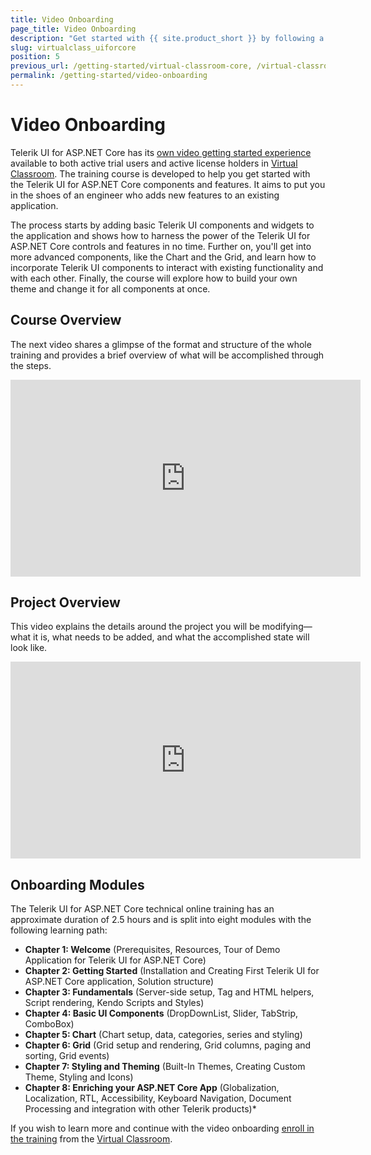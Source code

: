 ```yaml
---
title: Video Onboarding
page_title: Video Onboarding
description: "Get started with {{ site.product_short }} by following a step-by-step video tutorial on developing a real-life project."
slug: virtualclass_uiforcore
position: 5
previous_url: /getting-started/virtual-classroom-core, /virtual-classroom
permalink: /getting-started/video-onboarding
---
```


# Video Onboarding

Telerik UI for ASP.NET Core has its [own video getting started experience](https://learn.telerik.com/learn/course/external/view/elearning/8/telerik-ui-for-aspnet-core) available to both active trial users and active license holders in [Virtual Classroom](https://learn.telerik.com/learn). The training course is developed to help you get started with the Telerik UI for ASP.NET Core components and features. It aims to put you in the shoes of an engineer who adds new features to an existing application.

The process starts by adding basic Telerik UI components and widgets to the application and shows how to harness the power of the Telerik UI for ASP.NET Core controls and features in no time. Further on, you'll get into more advanced components, like the Chart and the Grid, and learn how to incorporate Telerik UI components to interact with existing functionality and with each other. Finally, the course will explore how to build your own theme and change it for all components at once.

## Course Overview

The next video shares a glimpse of the format and structure of the whole training and provides a brief overview of what will be accomplished through the steps. 
<iframe width="560" height="315" src="https://www.youtube.com/embed/xmqKZMHTV20" title="ASP.NET Core - Virtual Classroom Course Overview" frameborder="0" allow="accelerometer; autoplay; clipboard-write; encrypted-media; gyroscope; picture-in-picture" allowfullscreen></iframe>

## Project Overview

This video explains the details around the project you will be modifying&mdash;what it is, what needs to be added, and what the accomplished state will look like.
<iframe width="560" height="315" src="https://www.youtube.com/embed/_fKMwirhsX0" title="ASP.NET Core - Virtual Classroom Project Overview" frameborder="0" allow="accelerometer; autoplay; clipboard-write; encrypted-media; gyroscope; picture-in-picture" allowfullscreen></iframe>

## Onboarding Modules

The Telerik UI for ASP.NET Core technical online training has an approximate duration of 2.5 hours and is split into eight modules with the following learning path:

* **Chapter 1: Welcome** (Prerequisites, Resources, Tour of Demo Application for Telerik UI for ASP.NET Core)
* **Chapter 2: Getting Started** (Installation and Creating First Telerik UI for ASP.NET Core application, Solution structure)
* **Chapter 3: Fundamentals** (Server-side setup, Tag and HTML helpers, Script rendering, Kendo Scripts and Styles)
* **Chapter 4: Basic UI Components** (DropDownList, Slider, TabStrip, ComboBox)
* **Chapter 5: Chart** (Chart setup, data, categories, series and styling)
* **Chapter 6: Grid** (Grid setup and rendering, Grid columns, paging and sorting, Grid events)
* **Chapter 7: Styling and Theming** (Built-In Themes, Creating Custom Theme, Styling and Icons)
* **Chapter 8: Enriching your ASP.NET Core App** (Globalization, Localization, RTL, Accessibility, Keyboard Navigation, Document Processing and integration with other Telerik products)*

If you wish to learn more and continue with the video onboarding [enroll in the training](https://learn.telerik.com/learn/course/external/view/elearning/8/telerik-ui-for-aspnet-core) from the [Virtual Classroom](https://learn.telerik.com/learn).
  

